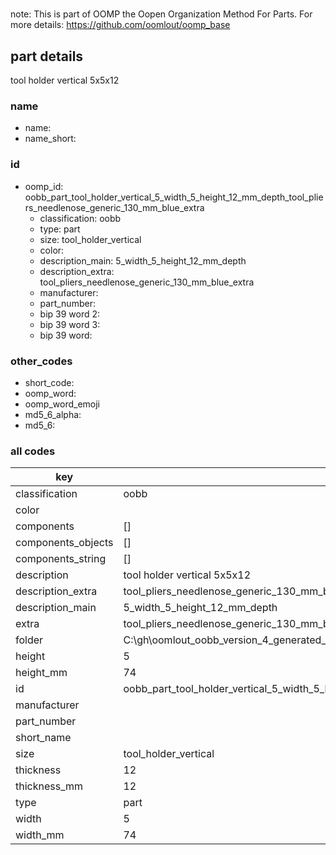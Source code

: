 #   

note: This is part of OOMP the Oopen Organization Method For Parts. For more details: https://github.com/oomlout/oomp_base

##  part details



tool holder vertical 5x5x12

### name
* name: 
* name_short: 
### id
* oomp_id: oobb_part_tool_holder_vertical_5_width_5_height_12_mm_depth_tool_pliers_needlenose_generic_130_mm_blue_extra
  * classification: oobb
  * type: part
  * size: tool_holder_vertical
  * color: 
  * description_main: 5_width_5_height_12_mm_depth
  * description_extra: tool_pliers_needlenose_generic_130_mm_blue_extra
  * manufacturer: 
  * part_number: 
  * bip 39 word 2: 
  * bip 39 word 3: 
  * bip 39 word: 

### other_codes
* short_code: 
* oomp_word: 
* oomp_word_emoji 
* md5_6_alpha: 
* md5_6: 









### all codes 
| key | value |  
| --- | --- |  
| classification | oobb |  
| color |  |  
| components | [] |  
| components_objects | [] |  
| components_string | [] |  
| description | tool holder vertical 5x5x12 |  
| description_extra | tool_pliers_needlenose_generic_130_mm_blue_extra |  
| description_main | 5_width_5_height_12_mm_depth |  
| extra | tool_pliers_needlenose_generic_130_mm_blue |  
| folder | C:\gh\oomlout_oobb_version_4_generated_parts\things\oobb_part_tool_holder_vertical_5_width_5_height_12_mm_depth_tool_pliers_needlenose_generic_130_mm_blue_extra |  
| height | 5 |  
| height_mm | 74 |  
| id | oobb_part_tool_holder_vertical_5_width_5_height_12_mm_depth_tool_pliers_needlenose_generic_130_mm_blue_extra |  
| manufacturer |  |  
| part_number |  |  
| short_name |  |  
| size | tool_holder_vertical |  
| thickness | 12 |  
| thickness_mm | 12 |  
| type | part |  
| width | 5 |  
| width_mm | 74 |  
